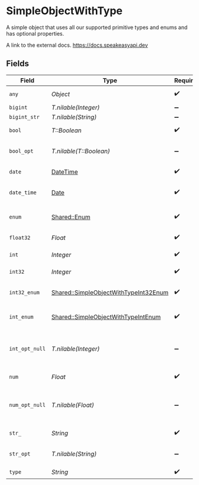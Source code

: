 # SimpleObjectWithType

A simple object that uses all our supported primitive types and enums and has optional properties.

A link to the external docs.
<https://docs.speakeasyapi.dev>


## Fields

| Field                                                                                         | Type                                                                                          | Required                                                                                      | Description                                                                                   | Example                                                                                       |
| --------------------------------------------------------------------------------------------- | --------------------------------------------------------------------------------------------- | --------------------------------------------------------------------------------------------- | --------------------------------------------------------------------------------------------- | --------------------------------------------------------------------------------------------- |
| `any`                                                                                         | *Object*                                                                                      | :heavy_check_mark:                                                                            | An any property.                                                                              |                                                                                               |
| `bigint`                                                                                      | *T.nilable(Integer)*                                                                          | :heavy_minus_sign:                                                                            | N/A                                                                                           |                                                                                               |
| `bigint_str`                                                                                  | *T.nilable(String)*                                                                           | :heavy_minus_sign:                                                                            | N/A                                                                                           |                                                                                               |
| `bool`                                                                                        | *T::Boolean*                                                                                  | :heavy_check_mark:                                                                            | A boolean property.                                                                           | true                                                                                          |
| `bool_opt`                                                                                    | *T.nilable(T::Boolean)*                                                                       | :heavy_minus_sign:                                                                            | An optional boolean property.                                                                 | true                                                                                          |
| `date`                                                                                        | [DateTime](https://ruby-doc.org/stdlib-2.6.1/libdoc/date/rdoc/DateTime.html)                  | :heavy_check_mark:                                                                            | A date property.                                                                              | 2020-01-01                                                                                    |
| `date_time`                                                                                   | [Date](https://ruby-doc.org/stdlib-2.6.1/libdoc/date/rdoc/Date.html)                          | :heavy_check_mark:                                                                            | A date-time property.                                                                         | 2020-01-01T00:00:00Z                                                                          |
| `enum`                                                                                        | [Shared::Enum](../../models/shared/enum.md)                                                   | :heavy_check_mark:                                                                            | A string based enum                                                                           | two                                                                                           |
| `float32`                                                                                     | *Float*                                                                                       | :heavy_check_mark:                                                                            | A float32 property.                                                                           | 2.2222222                                                                                     |
| `int`                                                                                         | *Integer*                                                                                     | :heavy_check_mark:                                                                            | An integer property.                                                                          | 999999                                                                                        |
| `int32`                                                                                       | *Integer*                                                                                     | :heavy_check_mark:                                                                            | An int32 property.                                                                            | 1                                                                                             |
| `int32_enum`                                                                                  | [Shared::SimpleObjectWithTypeInt32Enum](../../models/shared/simpleobjectwithtypeint32enum.md) | :heavy_check_mark:                                                                            | An int32 enum property.                                                                       | 69                                                                                            |
| `int_enum`                                                                                    | [Shared::SimpleObjectWithTypeIntEnum](../../models/shared/simpleobjectwithtypeintenum.md)     | :heavy_check_mark:                                                                            | An integer enum property.                                                                     | 3                                                                                             |
| `int_opt_null`                                                                                | *T.nilable(Integer)*                                                                          | :heavy_minus_sign:                                                                            | An optional integer property will be null for tests.                                          | 999999                                                                                        |
| `num`                                                                                         | *Float*                                                                                       | :heavy_check_mark:                                                                            | A number property.                                                                            | 1.1                                                                                           |
| `num_opt_null`                                                                                | *T.nilable(Float)*                                                                            | :heavy_minus_sign:                                                                            | An optional number property will be null for tests.                                           | 1.1                                                                                           |
| `str_`                                                                                        | *String*                                                                                      | :heavy_check_mark:                                                                            | A string property.                                                                            | example                                                                                       |
| `str_opt`                                                                                     | *T.nilable(String)*                                                                           | :heavy_minus_sign:                                                                            | An optional string property.                                                                  | optional example                                                                              |
| `type`                                                                                        | *String*                                                                                      | :heavy_check_mark:                                                                            | N/A                                                                                           |                                                                                               |